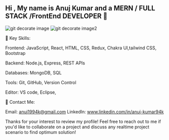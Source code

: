 ## Hi , My name is Anuj Kumar and a MERN / FULL STACK /FrontEnd  DEVELOPER 👋


![git decorate image](https://github.com/user-attachments/assets/e06ea25c-2825-4f6c-8b24-c0da46ed47cb)
![git decorate image2](https://github.com/user-attachments/assets/ee1676a6-008d-4fbf-b86f-8fef2858f311)

🌟 Key Skills:

Frontend: JavaScript, React, HTML, CSS, Redux, Chakra UI,tailwind CSS, Bootstrap

Backend: Node.js, Express, REST APIs

Databases: MongoDB, SQL

Tools: Git, GitHub, Version Control


Editor: VS code, Eclipse,

💼 Contact Me:

Email: anuj1994k@gmail.com
LinkedIn: www.linkedin.com/in/anuj-kumar94k


Thanks for your interest to review my profile! Feel free to reach out to me  if you'd like to collaborate on a project and discuss any realtime project scenario to find optimum solution!
<!--
**ANUJ1994k/anuj1994k** is a ✨ _special_ ✨ repository because its `README.md` (this file) appears on your GitHub profile.

Here are some ideas to get you started:

- 🔭 I’m currently working on ...
- 🌱 I’m currently learning ...
- 👯 I’m looking to collaborate on ...
- 🤔 I’m looking for help with ...
- 💬 Ask me about ...
- 📫 How to reach me: ...
- 😄 Pronouns: ...

- ⚡ Fun fact: ...


